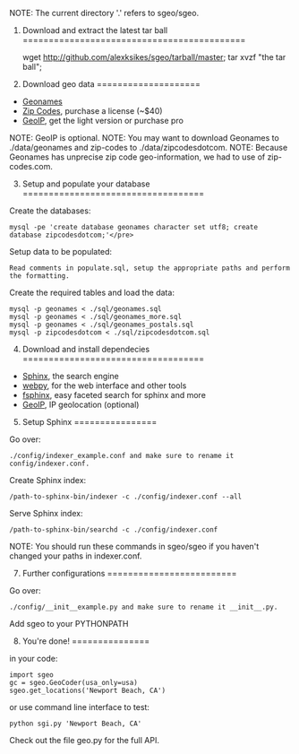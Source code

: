 ﻿NOTE: The current directory '.' refers to sgeo/sgeo.

1. Download and extract the latest tar ball
===========================================

    wget http://github.com/alexksikes/sgeo/tarball/master; tar xvzf "the tar ball";

2. Download geo data
====================

* [Geonames](http://download.geonames.org/export/dump/)
* [Zip Codes](http://www.zip-codes.com), purchase a license (~$40) 
* [GeoIP](http://www.maxmind.com/app/geolitecity), get the light version or purchase pro

NOTE: GeoIP is optional.
NOTE: You may want to download Geonames to ./data/geonames and zip-codes to ./data/zipcodesdotcom. 
NOTE: Because Geonames has unprecise zip code geo-information, we had to use of zip-codes.com.

3. Setup and populate your database 
===================================

Create the databases:

    mysql -pe 'create database geonames character set utf8; create database zipcodesdotcom;'</pre>
            
Setup data to be populated:

    Read comments in populate.sql, setup the appropriate paths and perform the formatting.
        
Create the required tables and load the data:

    mysql -p geonames < ./sql/geonames.sql
    mysql -p geonames < ./sql/geonames_more.sql
    mysql -p geonames < ./sql/geonames_postals.sql
    mysql -p zipcodesdotcom < ./sql/zipcodesdotcom.sql

4. Download and install dependecies
===================================

* [Sphinx](http://sphinxsearch.com/downloads/), the search engine
* [webpy](http://webpy.org/download), for the web interface and other tools
* [fsphinx](http://github.com/alexksikes/fsphinx/tarball/master), easy faceted search for sphinx and more
* [GeoIP](http://www.maxmind.com/app/python), IP geolocation (optional)
    
5. Setup Sphinx
================

Go over: 

    ./config/indexer_example.conf and make sure to rename it config/indexer.conf.

Create Sphinx index:

    /path-to-sphinx-bin/indexer -c ./config/indexer.conf --all

Serve Sphinx index:

    /path-to-sphinx-bin/searchd -c ./config/indexer.conf

NOTE: You should run these commands in sgeo/sgeo if you haven't changed your paths in indexer.conf.

7. Further configurations
=========================
    
Go over: 

    ./config/__init__example.py and make sure to rename it __init__.py.

Add sgeo to your PYTHONPATH

8. You're done!
===============

in your code:

    import sgeo
    gc = sgeo.GeoCoder(usa_only=usa)
    sgeo.get_locations('Newport Beach, CA')

or use command line interface to test:

    python sgi.py 'Newport Beach, CA'

Check out the file geo.py for the full API.